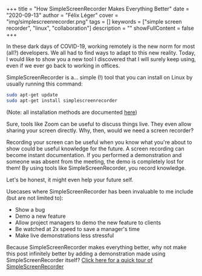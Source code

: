 +++
title = "How SimpleScreenRecorder Makes Everything Better"
date = "2020-09-13"
author = "Félix Léger"
cover = "img/simplescreenrecorder.png"
tags = []
keywords = ["simple screen recorder", "linux", "collaboration"]
description = ""
showFullContent = false
+++

In these dark days of COVID-19, working remotely is the new norm for most (all?) developers. We all had to
find ways to adapt to this new reality. Today, I would like to show you a new tool I discovered that I will
surely keep using, even if we ever go back to working in offices.

SimpleScreenRecorder is a... simple (!) tool that you can install on Linux by usually running this command:

```bash
sudo apt-get update
sudo apt-get install simplescreenrecorder
```

(Note: all installation methods are documented
[here](https://www.maartenbaert.be/simplescreenrecorder/#download))

Sure, tools like Zoom can be useful to discuss things live. They even allow sharing your screen directly. Why,
then, would we need a screen recorder?

Recording your screen can be useful when you know what you're about to show could be useful knowledge for the
future. A screen recording can become instant documentation. If you performed a demonstration and someone was
absent from the meeting, the demo is completely lost for them! By using tools like SimpleScreenRecorder, you
record knowledge.

Let's be honest, it might even help your future self.

Usecases where SimpleScreenRecorder has been invaluable to me include (but are not limited to):

- Show a bug
- Demo a new feature
- Allow project managers to demo the new feature to clients
- Be watched at 2x speed to save a manager's time
- Make live demonstrations less stressful

Because SimpleScreenRecorder makes everything better, why not make this post infinitely better by adding a
demonstration made using SimpleScreenRecorder itself? [Click here for a quick tour of
SimpleScreenRecorder](https://youtu.be/rJl89Q9tlaU)

